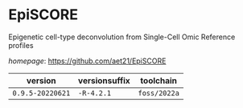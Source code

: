 # EpiSCORE

Epigenetic cell-type deconvolution from Single-Cell Omic Reference profiles

*homepage*: <https://github.com/aet21/EpiSCORE>

version | versionsuffix | toolchain
--------|---------------|----------
``0.9.5-20220621`` | ``-R-4.2.1`` | ``foss/2022a``
